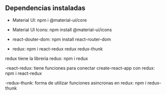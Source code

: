 ## Dependencias instaladas

- Material UI: npm i @material-ui/core

- Material UI Icons: npm install @material-ui/icons

- react-douter-dom: npm install react-router-dom

- redux: npm i react-redux redux redux-thunk

redux tiene la libreria redux: npm i redux

-react-redux: tiene funciones para conectar create-react-app con redux: npm i react-redux

-redux-thunk: forma de utilizar funciones asincronas en redux: npm i redux-thunk